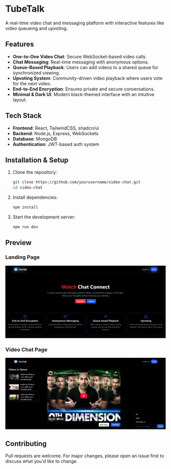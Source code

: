 # TubeTalk

A real-time video chat and messaging platform with interactive features like video queueing and upvoting.

## Features
- **One-to-One Video Chat**: Secure WebSocket-based video calls.
- **Chat Messaging**: Real-time messaging with anonymous options.
- **Queue-Based Playback**: Users can add videos to a shared queue for synchronized viewing.
- **Upvoting System**: Community-driven video playback where users vote for the next video.
- **End-to-End Encryption**: Ensures private and secure conversations.
- **Minimal & Dark UI**: Modern black-themed interface with an intuitive layout.

## Tech Stack
- **Frontend**: React, TailwindCSS, shadcn/ui
- **Backend**: Node.js, Express, WebSockets
- **Database**: MongoDB
- **Authentication**: JWT-based auth system

## Installation & Setup
1. Clone the repository:
   ```bash
   git clone https://github.com/yourusername/video-chat.git
   cd video-chat
   ```
2. Install dependencies:
   ```bash
   npm install
   ```
3. Start the development server:
   ```bash
   npm run dev
   ```
## Preview

### Landing Page
![Landing Page](./frontend/public/p1.png)   
### Video Chat Page
![Video Chat App](./frontend/public/p2.png)   

## Contributing
Pull requests are welcome. For major changes, please open an issue first to discuss what you'd like to change.
